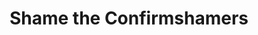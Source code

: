 ---
categories: writing
layout: writing

title: Shame the Confirmshamers

original_source: Viget
original_link: https://www.viget.com/articles/shame-the-confirmshamers/

---